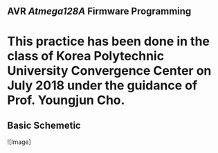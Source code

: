 ## AVR _Atmega128A_ Firmware Programming

# This practice has been done in the class of Korea Polytechnic University Convergence Center on July 2018 under the guidance of Prof. Youngjun Cho. 

## Basic Schemetic
![Image] 

